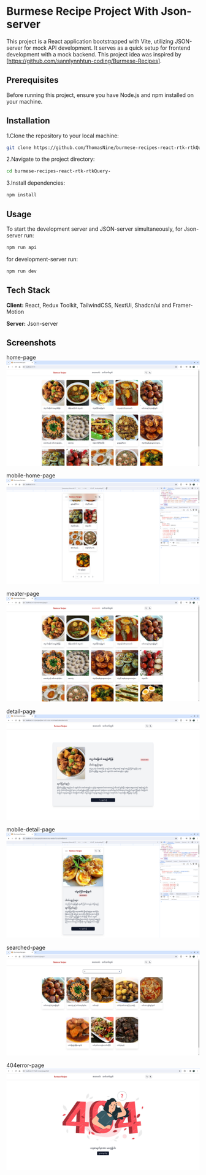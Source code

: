# Burmese Recipe Project With Json-server

This project is a React application bootstrapped with Vite, utilizing JSON-server for mock API development. It serves as a quick setup for frontend development with a mock backend. This project idea was inspired by [https://github.com/sannlynnhtun-coding/Burmese-Recipes].

## Prerequisites

Before running this project, ensure you have Node.js and npm installed on your machine.

## Installation

1.Clone the repository to your local machine:

```bash
git clone https://github.com/ThomasNine/burmese-recipes-react-rtk-rtkQuery-.git
```

2.Navigate to the project directory:

```bash
cd burmese-recipes-react-rtk-rtkQuery-
```

3.Install dependencies:

```bash
npm install
```

## Usage

To start the development server and JSON-server simultaneously,
for Json-server run:

```bash
npm run api
```

for development-server run:

```bash
npm run dev
```

## Tech Stack

**Client:** React, Redux Toolkit, TailwindCSS, NextUi, Shadcn/ui and Framer-Motion

**Server:** Json-server

## Screenshots

home-page
![App Screenshot](https://github.com/ThomasNine/burmese-recipes-react-rtk-rtkQuery-/blob/master/public/home-page.png)

mobile-home-page
![App Screenshot](https://github.com/ThomasNine/burmese-recipes-react-rtk-rtkQuery-/blob/master/public/mobile-home-page.png)

meater-page
![App Screenshot](https://github.com/ThomasNine/burmese-recipes-react-rtk-rtkQuery-/blob/master/public/meat-page.png)

detail-page
![App Screenshot](https://github.com/ThomasNine/burmese-recipes-react-rtk-rtkQuery-/blob/master/public/detail-page.png)

mobile-detail-page
![App Screenshot](https://github.com/ThomasNine/burmese-recipes-react-rtk-rtkQuery-/blob/master/public/mobile-detail-page.png)

searched-page
![App Screenshot](https://github.com/ThomasNine/burmese-recipes-react-rtk-rtkQuery-/blob/master/public/searched-page.png)

404error-page
![App Screenshot](https://github.com/ThomasNine/burmese-recipes-react-rtk-rtkQuery-/blob/master/public/404page.png)
